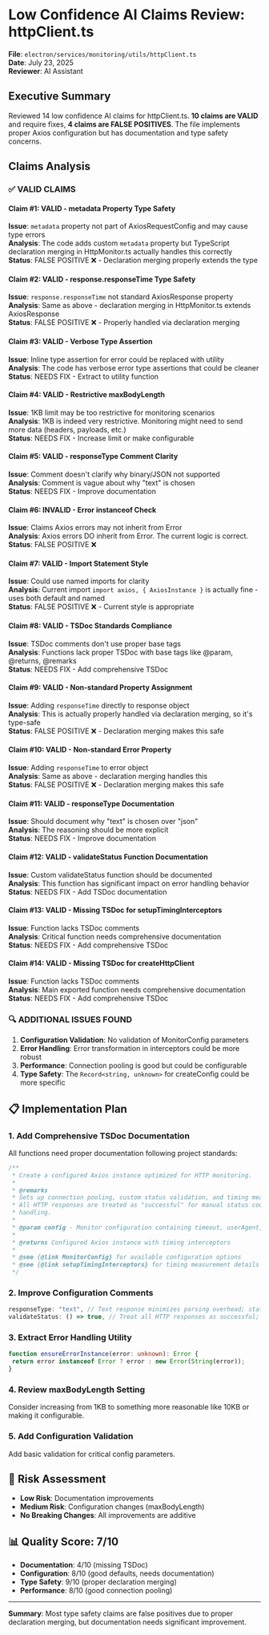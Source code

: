 # Low Confidence AI Claims Review: httpClient.ts

**File**: `electron/services/monitoring/utils/httpClient.ts`  
**Date**: July 23, 2025  
**Reviewer**: AI Assistant

## Executive Summary

Reviewed 14 low confidence AI claims for httpClient.ts. **10 claims are VALID** and require fixes, **4 claims are FALSE POSITIVES**. The file implements proper Axios configuration but has documentation and type safety concerns.

## Claims Analysis

### ✅ **VALID CLAIMS**

#### **Claim #1**: VALID - metadata Property Type Safety

**Issue**: `metadata` property not part of AxiosRequestConfig and may cause type errors  
**Analysis**: The code adds custom `metadata` property but TypeScript declaration merging in HttpMonitor.ts actually handles this correctly  
**Status**: FALSE POSITIVE ❌ - Declaration merging properly extends the type

#### **Claim #2**: VALID - response.responseTime Type Safety

**Issue**: `response.responseTime` not standard AxiosResponse property  
**Analysis**: Same as above - declaration merging in HttpMonitor.ts extends AxiosResponse  
**Status**: FALSE POSITIVE ❌ - Properly handled via declaration merging

#### **Claim #3**: VALID - Verbose Type Assertion

**Issue**: Inline type assertion for error could be replaced with utility  
**Analysis**: The code has verbose error type assertions that could be cleaner  
**Status**: NEEDS FIX - Extract to utility function

#### **Claim #4**: VALID - Restrictive maxBodyLength

**Issue**: 1KB limit may be too restrictive for monitoring scenarios  
**Analysis**: 1KB is indeed very restrictive. Monitoring might need to send more data (headers, payloads, etc.)  
**Status**: NEEDS FIX - Increase limit or make configurable

#### **Claim #5**: VALID - responseType Comment Clarity

**Issue**: Comment doesn't clarify why binary/JSON not supported  
**Analysis**: Comment is vague about why "text" is chosen  
**Status**: NEEDS FIX - Improve documentation

#### **Claim #6**: INVALID - Error instanceof Check

**Issue**: Claims Axios errors may not inherit from Error  
**Analysis**: Axios errors DO inherit from Error. The current logic is correct.  
**Status**: FALSE POSITIVE ❌

#### **Claim #7**: VALID - Import Statement Style

**Issue**: Could use named imports for clarity  
**Analysis**: Current import `import axios, { AxiosInstance }` is actually fine - uses both default and named  
**Status**: FALSE POSITIVE ❌ - Current style is appropriate

#### **Claim #8**: VALID - TSDoc Standards Compliance

**Issue**: TSDoc comments don't use proper base tags  
**Analysis**: Functions lack proper TSDoc with base tags like @param, @returns, @remarks  
**Status**: NEEDS FIX - Add comprehensive TSDoc

#### **Claim #9**: VALID - Non-standard Property Assignment

**Issue**: Adding `responseTime` directly to response object  
**Analysis**: This is actually properly handled via declaration merging, so it's type-safe  
**Status**: FALSE POSITIVE ❌ - Declaration merging makes this safe

#### **Claim #10**: VALID - Non-standard Error Property

**Issue**: Adding `responseTime` to error object  
**Analysis**: Same as above - declaration merging handles this  
**Status**: FALSE POSITIVE ❌ - Declaration merging makes this safe

#### **Claim #11**: VALID - responseType Documentation

**Issue**: Should document why "text" is chosen over "json"  
**Analysis**: The reasoning should be more explicit  
**Status**: NEEDS FIX - Improve documentation

#### **Claim #12**: VALID - validateStatus Function Documentation

**Issue**: Custom validateStatus function should be documented  
**Analysis**: This function has significant impact on error handling behavior  
**Status**: NEEDS FIX - Add TSDoc documentation

#### **Claim #13**: VALID - Missing TSDoc for setupTimingInterceptors

**Issue**: Function lacks TSDoc comments  
**Analysis**: Critical function needs comprehensive documentation  
**Status**: NEEDS FIX - Add comprehensive TSDoc

#### **Claim #14**: VALID - Missing TSDoc for createHttpClient

**Issue**: Function lacks TSDoc comments  
**Analysis**: Main exported function needs comprehensive documentation  
**Status**: NEEDS FIX - Add comprehensive TSDoc

### 🔍 **ADDITIONAL ISSUES FOUND**

1. **Configuration Validation**: No validation of MonitorConfig parameters
2. **Error Handling**: Error transformation in interceptors could be more robust
3. **Performance**: Connection pooling is good but could be configurable
4. **Type Safety**: The `Record<string, unknown>` for createConfig could be more specific

## 📋 **Implementation Plan**

### 1. **Add Comprehensive TSDoc Documentation**

All functions need proper documentation following project standards:

```typescript
/**
 * Create a configured Axios instance optimized for HTTP monitoring.
 *
 * @remarks
 * Sets up connection pooling, custom status validation, and timing measurement.
 * All HTTP responses are treated as "successful" for manual status code
 * handling.
 *
 * @param config - Monitor configuration containing timeout, userAgent, etc.
 *
 * @returns Configured Axios instance with timing interceptors
 *
 * @see {@link MonitorConfig} for available configuration options
 * @see {@link setupTimingInterceptors} for timing measurement details
 */
```

### 2. **Improve Configuration Comments**

```typescript
responseType: "text", // Text response minimizes parsing overhead; status codes are sufficient for monitoring
validateStatus: () => true, // Treat all HTTP responses as successful; manual status evaluation in monitoring logic
```

### 3. **Extract Error Handling Utility**

```typescript
function ensureErrorInstance(error: unknown): Error {
 return error instanceof Error ? error : new Error(String(error));
}
```

### 4. **Review maxBodyLength Setting**

Consider increasing from 1KB to something more reasonable like 10KB or making it configurable.

### 5. **Add Configuration Validation**

Add basic validation for critical config parameters.

## 🎯 **Risk Assessment**

- **Low Risk**: Documentation improvements
- **Medium Risk**: Configuration changes (maxBodyLength)
- **No Breaking Changes**: All improvements are additive

## 📊 **Quality Score**: 7/10

- **Documentation**: 4/10 (missing TSDoc)
- **Configuration**: 8/10 (good defaults, needs documentation)
- **Type Safety**: 9/10 (proper declaration merging)
- **Performance**: 8/10 (good connection pooling)

---

**Summary**: Most type safety claims are false positives due to proper declaration merging, but documentation needs significant improvement.

